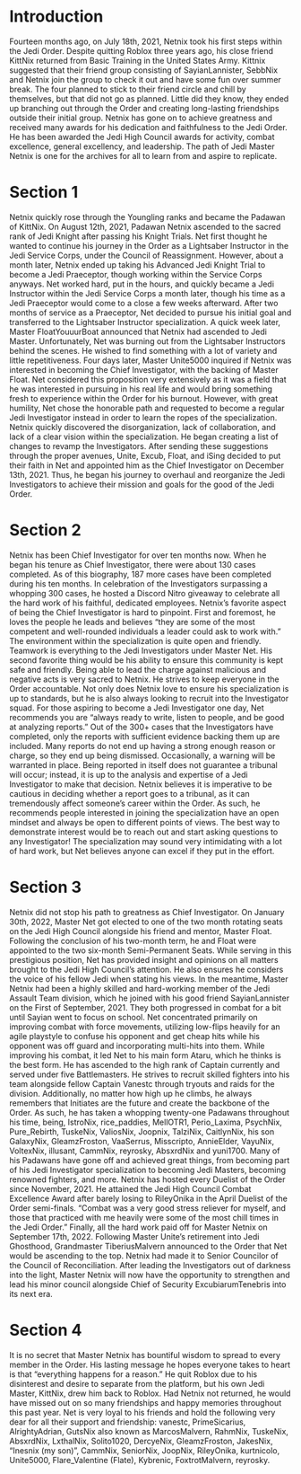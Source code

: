 # Introduction

Fourteen months ago, on July 18th, 2021, Netnix took his first steps within the Jedi Order.
Despite quitting Roblox three years ago, his close friend KittNix returned from Basic Training in the United States Army.
Kittnix suggested that their friend group consisting of SayianLannister, SebbNix and Netnix join the group to check it out and have some fun over summer break.
The four planned to stick to their friend circle and chill by themselves, but that did not go as planned.
Little did they know, they ended up branching out through the Order and creating long-lasting friendships outside their initial group.
Netnix has gone on to achieve greatness and received many awards for his dedication and faithfulness to the Jedi Order.
He has been awarded the Jedi High Council awards for activity, combat excellence, general excellency, and leadership.
The path of Jedi Master Netnix is one for the archives for all to learn from and aspire to replicate.

# Section 1

Netnix quickly rose through the Youngling ranks and became the Padawan of KittNix.
On August 12th, 2021, Padawan Netnix ascended to the sacred rank of Jedi Knight after passing his Knight Trials.
Net first thought he wanted to continue his journey in the Order as a Lightsaber Instructor in the Jedi Service Corps, under the Council of Reassignment.
However, about a month later, Netnix ended up taking his Advanced Jedi Knight Trial to become a Jedi Praeceptor, though working within the Service Corps anyways.
Net worked hard, put in the hours, and quickly became a Jedi Instructor within the Jedi Service Corps a month later, though his time as a Jedi Praeceptor would come to a close a few weeks afterward.
After two months of service as a Praeceptor, Net decided to pursue his initial goal and transferred to the Lightsaber Instructor specialization.
A quick week later, Master FloatYouuurBoat announced that Netnix had ascended to Jedi Master.
Unfortunately, Net was burning out from the Lightsaber Instructors behind the scenes.
He wished to find something with a lot of variety and little repetitiveness.
Four days later, Master Unite5000 inquired if Netnix was interested in becoming the Chief Investigator, with the backing of Master Float.
Net considered this proposition very extensively as it was a field that he was interested in pursuing in his real life and would bring something fresh to experience within the Order for his burnout.
However, with great humility, Net chose the honorable path and requested to become a regular Jedi Investigator instead in order to learn the ropes of the specialization.
Netnix quickly discovered the disorganization, lack of collaboration, and lack of a clear vision within the specialization.
He began creating a list of changes to revamp the Investigators.
After sending these suggestions through the proper avenues, Unite, Excub, Float, and iSing decided to put their faith in Net and appointed him as the Chief Investigator on December 13th, 2021.
Thus, he began his journey to overhaul and reorganize the Jedi Investigators to achieve their mission and goals for the good of the Jedi Order.

# Section 2

Netnix has been Chief Investigator for over ten months now.
When he began his tenure as Chief Investigator, there were about 130 cases completed.
As of this biography, 187 more cases have been completed during his ten months.
In celebration of the Investigators surpassing a whopping 300 cases, he hosted a Discord Nitro giveaway to celebrate all the hard work of his faithful, dedicated employees.
Netnix’s favorite aspect of being the Chief Investigator is hard to pinpoint.
First and foremost, he loves the people he leads and believes “they are some of the most competent and well-rounded individuals a leader could ask to work with.” The environment within the specialization is quite open and friendly.
Teamwork is everything to the Jedi Investigators under Master Net.
His second favorite thing would be his ability to ensure this community is kept safe and friendly.
Being able to lead the charge against malicious and negative acts is very sacred to Netnix.
He strives to keep everyone in the Order accountable.
Not only does Netnix love to ensure his specialization is up to standards, but he is also always looking to recruit into the Investigator squad.
For those aspiring to become a Jedi Investigator one day, Net recommends you are “always ready to write, listen to people, and be good at analyzing reports.” Out of the 300+ cases that the Investigators have completed, only the reports with sufficient evidence backing them up are included.
Many reports do not end up having a strong enough reason or charge, so they end up being dismissed.
Occasionally, a warning will be warranted in place.
Being reported in itself does not guarantee a tribunal will occur; instead, it is up to the analysis and expertise of a Jedi Investigator to make that decision.
Netnix believes it is imperative to be cautious in deciding whether a report goes to a tribunal, as it can tremendously affect someone’s career within the Order.
As such, he recommends people interested in joining the specialization have an open mindset and always be open to different points of views.
The best way to demonstrate interest would be to reach out and start asking questions to any Investigator!
The specialization may sound very intimidating with a lot of hard work, but Net believes anyone can excel if they put in the effort.

# Section 3

Netnix did not stop his path to greatness as Chief Investigator.
On January 30th, 2022, Master Net got elected to one of the two month rotating seats on the Jedi High Council alongside his friend and mentor, Master Float.
Following the conclusion of his two-month term, he and Float were appointed to the two six-month Semi-Permanent Seats.
While serving in this prestigious position, Net has provided insight and opinions on all matters brought to the Jedi High Council’s attention.
He also ensures he considers the voice of his fellow Jedi when stating his views.
In the meantime, Master Netnix had been a highly skilled and hard-working member of the Jedi Assault Team division, which he joined with his good friend SayianLannister on the First of September, 2021.
They both progressed in combat for a bit until Sayian went to focus on school.
Net concentrated primarily on improving combat with force movements, utilizing low-flips heavily for an agile playstyle to confuse his opponent and get cheap hits while his opponent was off guard and incorporating multi-hits into them.
While improving his combat, it led Net to his main form Ataru, which he thinks is the best form.
He has ascended to the high rank of Captain currently and served under five Battlemasters.
He strives to recruit skilled fighters into his team alongside fellow Captain Vanestc through tryouts and raids for the division.
Additionally, no matter how high up he climbs, he always remembers that Initiates are the future and create the backbone of the Order.
As such, he has taken a whopping twenty-one Padawans throughout his time, being, IstroNix, rice_paddies, MellOTR1, Perio_Laxima, PsychNix, Pure_Rebirth, TuskeNix, ValiosNix, Joopnix, TalziNix, CaitlynNix, his son GalaxyNix, GleamzFroston, VaaSerrus, Misscripto, AnnieElder, VayuNix, VoltexNix, illusant, CammNix, reyrosky, AbsxrdNix and yuni1700.
Many of his Padawans have gone off and achieved great things, from becoming part of his Jedi Investigator specialization to becoming Jedi Masters, becoming renowned fighters, and more.
Netnix has hosted every Duelist of the Order since November, 2021.
He attained the Jedi High Council Combat Excellence Award after barely losing to RileyOnika in the April Duelist of the Order semi-finals.
“Combat was a very good stress reliever for myself, and those that practiced with me heavily were some of the most chill times in the Jedi Order.” Finally, all the hard work paid off for Master Netnix on September 17th, 2022.
Following Master Unite’s retirement into Jedi Ghosthood, Grandmaster TiberiusMalvern announced to the Order that Net would be ascending to the top.
Netnix had made it to Senior Councilor of the Council of Reconciliation.
After leading the Investigators out of darkness into the light, Master Netnix will now have the opportunity to strengthen and lead his minor council alongside Chief of Security ExcubiarumTenebris into its next era.

# Section 4

It is no secret that Master Netnix has bountiful wisdom to spread to every member in the Order.
His lasting message he hopes everyone takes to heart is that “everything happens for a reason.” He quit Roblox due to his disinterest and desire to separate from the platform, but his own Jedi Master, KittNix, drew him back to Roblox.
Had Netnix not returned, he would have missed out on so many friendships and happy memories throughout this past year.
Net is very loyal to his friends and hold the following very dear for all their support and friendship: vanestc, PrimeSicarius, AlrightyAdrian, GutsNix also known as MarcosMalvern, RahmNix, TuskeNix, AbsxrdNix, LxthalNix, Solito1020, DercyeNix, GleamzFroston, JakesNix, “Inesnix (my son)”, CammNix, SeniorNix, JoopNix, RileyOnika, kurtnicolo, Unite5000, Flare_Valentine (Flate), Kybrenic, FoxtrotMalvern, reyrosky.
